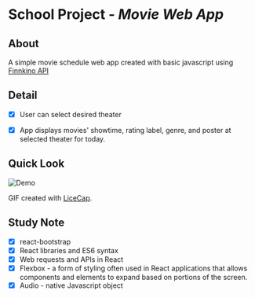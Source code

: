 # School Project - *Movie Web App*

## About

A simple movie schedule web app created with basic javascript using [Finnkino API](http://www.finnkino.fi/xml/Schedule/)


## Detail

- [X] User can select desired theater
- [X] App displays movies' showtime, rating label, genre, and poster at selected theater for today.


## Quick Look

<img src='http://i.imgur.com/fRtvIE2.gif' title='Demo' width='' alt='Demo' />

GIF created with [LiceCap](http://www.cockos.com/licecap/).

## Study Note
- [X] react-bootstrap
- [X] React libraries and ES6 syntax
- [X] Web requests and APIs in React
- [X] Flexbox - a form of styling often used in React applications that allows components and elements to expand based on portions of the screen. 
- [X] Audio - native Javascript object
